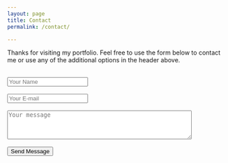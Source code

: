 ```yaml
---
layout: page
title: Contact
permalink: /contact/

---
```

Thanks for visiting my portfolio. Feel free to use the form below to contact me or use any of the additional options in the header above.

<form action="https://getsimpleform.com/messages?form_api_token=b888a86dba0cc62dae347e47a3b587f0" method="post">
  <!-- the redirect_to is optional, the form will redirect to the referrer on submission -->
  <input type='hidden' name='redirect_to' value='http://gtgraves.github.io/thank-you/' /> <br>
  <input type='text' name='name' placeholder='Your Name' /> <br>
  <br>
  <input type='email' name='email' placeholder='Your E-mail' /> <br>
  <br>
  <textarea name='message' rows="4" cols="50" placeholder='Your message'></textarea> <br>
  <br>
  <input type='submit' value='Send Message' />
</form>
